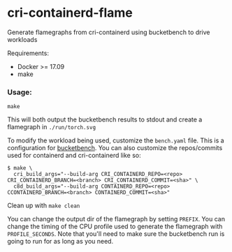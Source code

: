 # cri-containerd-flame
Generate flamegraphs from cri-containerd using bucketbench to drive workloads

Requirements:

- Docker >= 17.09
- make

### Usage:

```
make
```

This will both output the bucketbench results to stdout and create a flamegraph in `./run/torch.svg`

To modify the workload being used, customize the `bench.yaml` file. This is a configuration for [bucketbench](github.com/estesp/bucketbench).
You can also customize the repos/commits used for containerd and cri-containerd like so:

```
$ make \
  cri_build_args="--build-arg CRI_CONTAINERD_REPO=<repo> CRI_CONTAINERD_BRANCH=<branch> CRI_CONTAINERD_COMMIT=<sha>" \
  c8d_build_args="--build-arg CONTAINERD_REPO=<repo> CCONTAINERD_BRANCH=<branch> CONTAINERD_COMMIT=<sha>"
```

Clean up with `make clean`

You can change the output dir of the flamegraph by setting `PREFIX`.
You can change the timing of the CPU profile used to generate the flamegraph with `PROFILE_SECONDS`. Note that you'll need to make sure the bucketbench run is going to run for as long as you need.
